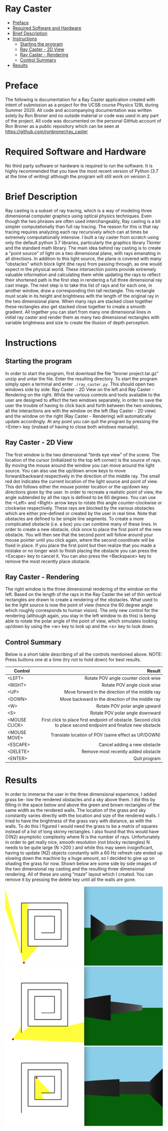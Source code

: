 
# Ray Caster


<!--ts-->
   * [Preface](#preface)
   * [Required Software and Hardware](#required-software-and-hardware)
   * [Brief Description](#brief-description)
   * [Instructions](#instructions)
      * [Starting the program](#starting-the-program)
      * [Ray Caster - 2D View](#ray-caster-\--2d-view)
      * [Ray Caster - Rendering](#ray-caster-\--rendering)
      * [Control Summary](#control-summary)
   * [Results](#results)
<!--te-->

Preface
============
The following is documentation for a Ray Caster application created with intent of submission as a project for the UCSB course Physics 129L during Summer 2020. All code and accompanying documentation was written solely by Ron Broner and no outside material or code was used in any part of the project. All code was documented on the personal GitHub account of Ron Broner as a public repository which can be seen at https://github.com/ronbroner/ray_caster

Required Software and Hardware
============
No third party software or hardware is required to run the software. It is highly recommended that you have the most recent version of Python (3.7 at the time of writing) although the program will still work on version 2.

Brief Description
============
Ray casting is a subset of ray tracing, which is a way of modeling three dimensional computer graphics using optical physics techniques. Even though the two phrases are often used interchangeably, Ray casting is a bit simpler computationally than full ray tracing. The reason for this is that ray tracing requires analyzing each ray recursively which can at times be extremely computationally intensive. I built a ray caster from scratch using only the default python 3.7 libraries, particularly the graphics library Tkinter and the standard math library.
The main idea behind ray casting is to create a "point source” of light on a two dimensional plane, with rays emanating in all directions. In addition to this light source, the plane is covered with many "obstacles” which block light (the rays) from passing through, as one would expect in the physical world. These intersection points provide extremely valuable information and calculating them while updating the rays to reflect their shortened path is the first step in rendering a full three dimensional ray cast image.
The next step is to take this list of rays and for each one, in another window, draw a corresponding thin tall rectangle. This rectangle must scale in its height and brightness with the length of the original ray in the two dimensional plane. When many rays are stacked close together these rectangles also get stacked close together to create a smooth gradient. All together you can start from many one dimensional lines in initial ray caster and render them as many two dimensional rectangles with variable brightness and size to create the illusion of depth perception.

Instructions
============

Starting the program
------------
In order to start the program, first download the file "broner project.tar.gz” unzip and untar the file. Enter the resulting directory. To start the program simply open a terminal and enter `./ray_caster.py`. This should open two windows side by side: Ray Caster - 2D View on the left and Ray Caster - Rendering on the right. While the various controls and tools available to the user are designed to affect the two windows separately, in order to save the user the trouble of having to click back and forth between the two windows, all the interactions are with the window on the left (Ray Caster - 2D view) and the window on the right (Ray Caster - Rendering) will automatically update accordingly. At any point you can quit the program by pressing the &lt;Enter&gt; key (instead of having to close both windows manually).

Ray Caster - 2D View
------------
The first window is the two dimensional "birds eye view" of the scene. The location of the cursor (initialized to the top left corner) is the source of rays. By moving the mouse around the window you can move around the light source. You can also use the up/down arrow keys to move forward/backward respectively in the direction of the middle ray. The small red dot indicates the current location of the light source and point of view. This dot follows either the mouse pointer location or the up/down key directions given by the user. In order to recreate a realistic point of view, the angle subtended by all the rays is defined to be 60 degrees. You can use the &lt;Left&gt; and &lt;Right&gt; arrow keys to rotate this angle counter-clockwise or clockwise respectively. These rays are blocked by the various obstacles which are either pre-defined or created by the user in real time. Note that obstacles are defined to be simple line segments. To create a more complicated obstacle (i.e. a box) you can combine many of these lines. In order to create a new obstacle, click once to place the first point of the new obstacle. You will then see that the second point will follow around your mouse pointer until you click again, where the second coordinate will be fixed in place. If you place the first point but then realize that you made a mistake or no longer wish to finish placing the obstacle you can press the &lt;Escape> key to cancel it. You can also press the &lt;Backspace&gt; key to remove the most recently place obstacle.

Ray Caster - Rendering
------------
The right window is the three dimensional rendering of the window on the left. Based on the length of the rays in the Ray Caster the set of thin vertical rectangles are drawn to create a rendering of the obstacles. What used to be the light source is now the point of view (hence the 60 degree angle which roughly corresponds to human vision). The only new control for the rendering (although again, you stay in the left window to do this) is being able to rotate the polar angle of the point of view, which simulates looking up/down by using the &lt;w&gt; key to look up and the &lt;s&gt; key to look down.

Control Summary
------------
Below is a short table describing of all the controls mentioned above. NOTE: Press buttons one at a time (try not to hold down) for best results.


| Control      | Result |
| --------- | -----:|
| &lt;LEFT&gt;  | Rotate POV angle counter clock wise |
| &lt;RIGHT&gt;      |   Rotate POV angle clock wise |
| &lt;UP&gt;       |   Move forward in the direction of the middle ray |
| &lt;DOWN&gt;  | Move backward in the direction of the middle ray |
| &lt;W&gt;      |  Rotate POV polar angle upward |
| &lt;S&gt;       |    Rotate POV polar angle downward |
| &lt;MOUSE CLICK&gt;  | First click to place first endpoint of obstacle. Second click to place second endpoint and finalize new obstacle |
| &lt;MOUSE MOVE&gt;      |   Translate location of POV (same effect as UP/DOWN) |
| &lt;ESCAPE&gt;       |   Cancel adding a new obstacle |
| &lt;DELETE&gt;  | Remove most recently added obstacle |
| &lt;ENTER&gt;      |   Quit program |

Results
============
In order to immerse the user in the three dimensional experience, I added grass be- low the rendered obstacles and a sky above them. I did this by filling in the space below and above the green and brown rectangles of the same width as the rendered walls. The location of the grass and sky constantly varies directly with the location and size of the rendered walls. I tried to have the brightness of the grass vary with distance, as with the walls. To do this I figured I would need the grass to be a matrix of squares instead of a list of long skinny rectangles. I also found that this would have O(N2) asymptotic complexity where N is the number of rays. Unfortunately in order to get really nice, smooth resolution (not blocky rectangles) N needs to be quite large (N >200 ) and while this may seem insignificant, having to update (N2) objects constantly with a 60 Hz refresh rate ended up slowing down the machine by a huge amount, so I decided to give up on shading the grass for now. Shown below are some side by side images of the two dimensional ray casting and the resulting three dimensional rendering. All of these are using ”maze” layout which I created. You can remove it by pressing the delete key until all the walls are gone.

![](./img/ex1.png)
![](./img/ex2.png)
![](./img/ex3.png)
